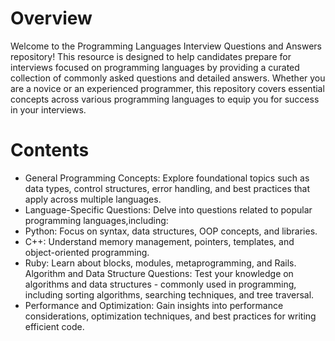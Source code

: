 # Overview
Welcome to the Programming Languages Interview Questions and Answers repository! This resource is designed to help candidates prepare for interviews focused on programming languages by providing a curated collection of commonly asked questions and detailed answers. Whether you are a novice or an experienced programmer, this repository covers essential concepts across various programming languages to equip you for success in your interviews.


# Contents
- General Programming Concepts: Explore foundational topics such as data types, control structures, error handling, and best practices that apply across multiple languages.
- Language-Specific Questions: Delve into questions related to popular programming languages,including:
- Python: Focus on syntax, data structures, OOP concepts, and libraries.
- C++: Understand memory management, pointers, templates, and object-oriented programming.
- Ruby: Learn about blocks, modules, metaprogramming, and Rails.
Algorithm and Data Structure Questions: Test your knowledge on algorithms and data structures - commonly used in programming, including sorting algorithms, searching techniques, and tree traversal.
- Performance and Optimization: Gain insights into performance considerations, optimization techniques, and best practices for writing efficient code.
